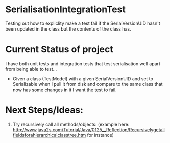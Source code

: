 SerialisationIntegrationTest
============================

Testing out how to expliclity make a test fail if the SerialVersionUID hasn't been updated in the class but the contents of the class has.

Current Status of project
=========================
I have both unit tests and integration tests that test serialisation well apart from being able to test...
* Given a class (TestModel) with a given SerialVersionUID and set to Serializable when I pull it from disk and compare to the same class that now has some changes in it I want the test to fail.

Next Steps/Ideas:
=================
1) Try recursively call all methods/objects: (example here: http://www.java2s.com/Tutorial/Java/0125__Reflection/Recursivelygetallfieldsforahierarchicalclasstree.htm for instance)
